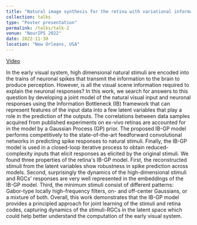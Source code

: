 ```yaml
---
title: "Natural image synthesis for the retina with variational information bottleneck representation"
collection: talks
type: "Poster presentation"
permalink: /talks/talk-2
venue: "NeurIPS 2022"
date: 2022-11-30
location: "New Orleans, USA"
---
```


[Video](https://youtu.be/g6egMsPIgwg)

In the early visual system, high dimensional natural stimuli are encoded into the trains of neuronal spikes that transmit the information to the brain to produce perception. However, is all the visual scene information required to explain the neuronal responses? In this work, we search for answers to this question by developing a joint model of the natural visual input and neuronal responses using the Information Bottleneck (IB) framework that can represent features of the input data into a few latent variables that play a role in the prediction of the outputs. The correlations between data samples acquired from published experiments on ex-vivo retinas are accounted for in the model by a Gaussian Process (GP) prior. The proposed IB-GP model performs competitively to the state-of-the-art feedforward convolutional networks in predicting spike responses to natural stimuli. Finally, the IB-GP model is used in a closed-loop iterative process to obtain reduced-complexity inputs that elicit responses as elicited by the original stimuli. We found three properties of the retina's IB-GP model. First, the reconstructed stimuli from the latent variables show robustness in spike prediction across models. Second, surprisingly the dynamics of the high-dimensional stimuli and RGCs' responses are very well represented in the embeddings of the IB-GP model. Third, the minimum stimuli consist of different patterns: Gabor-type locally high-frequency filters, on- and off-center Gaussians, or a mixture of both. Overall, this work demonstrates that the IB-GP model provides a principled approach for joint learning of the stimuli and retina codes, capturing dynamics of the stimuli-RGCs in the latent space which could help better understand the computation of the early visual system.
